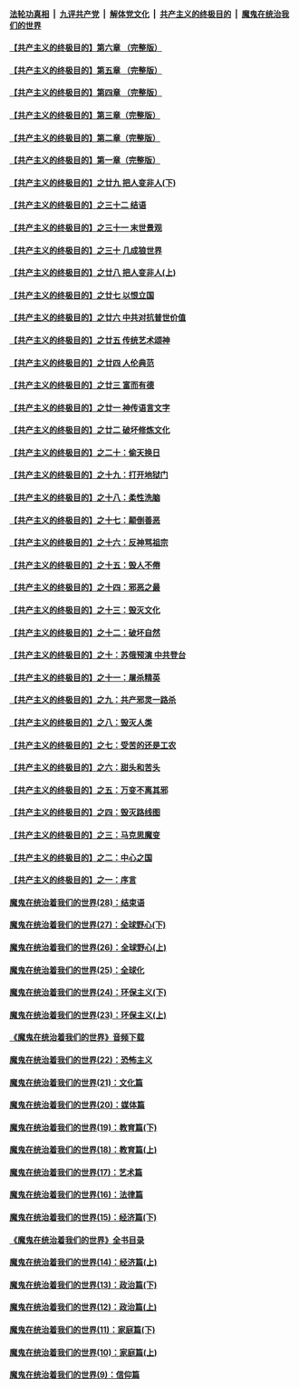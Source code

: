 ####  [法轮功真相](../../../../basic/blob/master/README.md?t=10090926) &nbsp;|&nbsp; [九评共产党](../../../../9ping.md/blob/master/README.md?t=10090926) &nbsp;|&nbsp; [解体党文化](../../../../jtdwh.md/blob/master/README.md?t=10090926)  &nbsp;|&nbsp; [共产主义的终极目的](../../../../gczydzjmd.md/blob/master/README.md?t=10090926) &nbsp;|&nbsp; [魔鬼在统治我们的世界](../../../../mgztzwmdsj.md/blob/master/README.md?t=10090926) 

#### [【共产主义的终极目的】第六章 （完整版）](../pages/nsc422/n11428913.md?t=10090926) 

#### [【共产主义的终极目的】第五章 （完整版）](../pages/nsc422/n11428912.md?t=10090926) 

#### [【共产主义的终极目的】第四章 （完整版）](../pages/nsc422/n11428907.md?t=10090926) 

#### [【共产主义的终极目的】第三章（完整版）](../pages/nsc422/n11428848.md?t=10090926) 

#### [【共产主义的终极目的】第二章（完整版）](../pages/nsc422/n11428831.md?t=10090926) 

#### [【共产主义的终极目的】第一章（完整版）](../pages/nsc422/n11417651.md?t=10090926) 

#### [【共产主义的终极目的】之廿九 把人变非人(下)](../pages/nsc422/n11344140.md?t=10090926) 

#### [【共产主义的终极目的】之三十二 结语](../pages/nsc422/n11360535.md?t=10090926) 

#### [【共产主义的终极目的】之三十一 末世景观](../pages/nsc422/n11351129.md?t=10090926) 

#### [【共产主义的终极目的】之三十 几成狼世界](../pages/nsc422/n11348280.md?t=10090926) 

#### [【共产主义的终极目的】之廿八 把人变非人(上)](../pages/nsc422/n11340492.md?t=10090926) 

#### [【共产主义的终极目的】之廿七 以恨立国](../pages/nsc422/n11336944.md?t=10090926) 

#### [【共产主义的终极目的】之廿六 中共对抗普世价值](../pages/nsc422/n11324785.md?t=10090926) 

#### [【共产主义的终极目的】之廿五 传统艺术颂神](../pages/nsc422/n11296396.md?t=10090926) 

#### [【共产主义的终极目的】之廿四 人伦典范](../pages/nsc422/n11296397.md?t=10090926) 

#### [【共产主义的终极目的】之廿三 富而有德](../pages/nsc422/n11283598.md?t=10090926) 

#### [【共产主义的终极目的】之廿一 神传语言文字](../pages/nsc422/n11263265.md?t=10090926) 

#### [【共产主义的终极目的】之廿二 破坏修炼文化](../pages/nsc422/n11245728.md?t=10090926) 

#### [【共产主义的终极目的】之二十：偷天换日](../pages/nsc422/n11238846.md?t=10090926) 

#### [【共产主义的终极目的】之十九：打开地狱门](../pages/nsc422/n11206376.md?t=10090926) 

#### [【共产主义的终极目的】之十八：柔性洗脑](../pages/nsc422/n11199994.md?t=10090926) 

#### [【共产主义的终极目的】之十七：颠倒善恶](../pages/nsc422/n11179782.md?t=10090926) 

#### [【共产主义的终极目的】之十六：反神骂祖宗](../pages/nsc422/n11166798.md?t=10090926) 

#### [【共产主义的终极目的】之十五：毁人不倦](../pages/nsc422/n11166792.md?t=10090926) 

#### [【共产主义的终极目的】之十四：邪恶之最](../pages/nsc422/n11150249.md?t=10090926) 

#### [【共产主义的终极目的】之十三：毁灭文化](../pages/nsc422/n11135227.md?t=10090926) 

#### [【共产主义的终极目的】之十二：破坏自然](../pages/nsc422/n11135214.md?t=10090926) 

#### [【共产主义的终极目的】之十：苏俄预演 中共登台](../pages/nsc422/n11118424.md?t=10090926) 

#### [【共产主义的终极目的】之十一：屠杀精英](../pages/nsc422/n11118442.md?t=10090926) 

#### [【共产主义的终极目的】之九：共产邪灵一路杀](../pages/nsc422/n11114139.md?t=10090926) 

#### [【共产主义的终极目的】之八：毁灭人类](../pages/nsc422/n11108503.md?t=10090926) 

#### [【共产主义的终极目的】之七：受苦的还是工农](../pages/nsc422/n11101809.md?t=10090926) 

#### [【共产主义的终极目的】之六：甜头和苦头](../pages/nsc422/n11096971.md?t=10090926) 

#### [【共产主义的终极目的】之五：万变不离其邪](../pages/nsc422/n11091285.md?t=10090926) 

#### [【共产主义的终极目的】之四：毁灭路线图](../pages/nsc422/n11086284.md?t=10090926) 

#### [【共产主义的终极目的】之三：马克思魔变](../pages/nsc422/n11061941.md?t=10090926) 

#### [【共产主义的终极目的】之二：中心之国](../pages/nsc422/n11047728.md?t=10090926) 

#### [【共产主义的终极目的】之一：序言](../pages/nsc422/n11086077.md?t=10090926) 

#### [魔鬼在统治着我们的世界(28)：结束语](../pages/nsc422/n10936246.md?t=10090926) 

#### [魔鬼在统治着我们的世界(27)：全球野心(下)](../pages/nsc422/n10928319.md?t=10090926) 

#### [魔鬼在统治着我们的世界(26)：全球野心(上)](../pages/nsc422/n10900318.md?t=10090926) 

#### [魔鬼在统治着我们的世界(25)：全球化](../pages/nsc422/n10788205.md?t=10090926) 

#### [魔鬼在统治着我们的世界(24)：环保主义(下)](../pages/nsc422/n10695307.md?t=10090926) 

#### [魔鬼在统治着我们的世界(23)：环保主义(上)](../pages/nsc422/n10688613.md?t=10090926) 

#### [《魔鬼在统治着我们的世界》音频下载](../pages/nsc422/n10635553.md?t=10090926) 

#### [魔鬼在统治着我们的世界(22)：恐怖主义](../pages/nsc422/n10614727.md?t=10090926) 

#### [魔鬼在统治着我们的世界(21)：文化篇](../pages/nsc422/n10597706.md?t=10090926) 

#### [魔鬼在统治着我们的世界(20)：媒体篇](../pages/nsc422/n10586579.md?t=10090926) 

#### [魔鬼在统治着我们的世界(19)：教育篇(下)](../pages/nsc422/n10564808.md?t=10090926) 

#### [魔鬼在统治着我们的世界(18)：教育篇(上)](../pages/nsc422/n10526970.md?t=10090926) 

#### [魔鬼在统治着我们的世界(17)：艺术篇](../pages/nsc422/n10499093.md?t=10090926) 

#### [魔鬼在统治着我们的世界(16)：法律篇](../pages/nsc422/n10485969.md?t=10090926) 

#### [魔鬼在统治着我们的世界(15)：经济篇(下)](../pages/nsc422/n10469975.md?t=10090926) 

#### [《魔鬼在统治着我们的世界》全书目录](../pages/nsc422/n10464261.md?t=10090926) 

#### [魔鬼在统治着我们的世界(14)：经济篇(上)](../pages/nsc422/n10457370.md?t=10090926) 

#### [魔鬼在统治着我们的世界(13)：政治篇(下)](../pages/nsc422/n10448270.md?t=10090926) 

#### [魔鬼在统治着我们的世界(12)：政治篇(上)](../pages/nsc422/n10444576.md?t=10090926) 

#### [魔鬼在统治着我们的世界(11)：家庭篇(下)](../pages/nsc422/n10440961.md?t=10090926) 

#### [魔鬼在统治着我们的世界(10)：家庭篇(上)](../pages/nsc422/n10435448.md?t=10090926) 

#### [魔鬼在统治着我们的世界(9)：信仰篇](../pages/nsc422/n10432159.md?t=10090926) 

